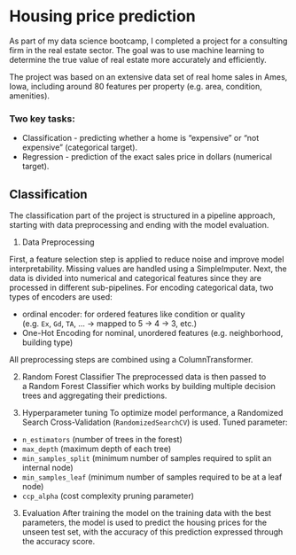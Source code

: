 # Housing price prediction

As part of my data science bootcamp, I completed a project for a consulting firm in the real estate sector. The goal was to use machine learning to determine the true value of real estate more accurately and efficiently.

The project was based on an extensive data set of real home sales in Ames, Iowa, including around 80 features per property (e.g. area, condition, amenities).

### Two key tasks:

- Classification - predicting whether a home is “expensive” or “not expensive” (categorical target).
- Regression - prediction of the exact sales price in dollars (numerical target).


## Classification


The classification part of the project is structured in a pipeline approach, starting with data preprocessing and ending with the model evaluation.


1. Data Preprocessing

First, a feature selection step is applied to reduce noise and improve model interpretability. Missing values are handled using a SimpleImputer.
Next, the data is divided into numerical and categorical features since they are processed in different sub-pipelines. For encoding categorical data, two types of encoders are used:

- ordinal encoder: for ordered features like condition or quality (e.g. `Ex`, `Gd`, `TA`, ... → mapped to 5 → 4 → 3, etc.)
- One-Hot Encoding for nominal, unordered features (e.g. neighborhood, building type)

All preprocessing steps are combined using a ColumnTransformer.

2. Random Forest Classifier
The preprocessed data is then passed to a Random Forest Classifier which works by building multiple decision trees and aggregating their predictions.

3. Hyperparameter tuning
To optimize model performance, a Randomized Search Cross-Validation (`RandomizedSearchCV`) is used. 
Tuned parameter:
- `n_estimators` (number of trees in the forest)
- `max_depth` (maximum depth of each tree)
- `min_samples_split` (minimum number of samples required to split an internal node)
- `min_samples_leaf` (minimum number of samples required to be at a leaf node)
- `ccp_alpha` (cost complexity pruning parameter)

3. Evaluation
After training the model on the training data with the best parameters, the model is used to predict the housing prices for the unseen test set, with the accuracy of this prediction expressed through the accuracy score.
